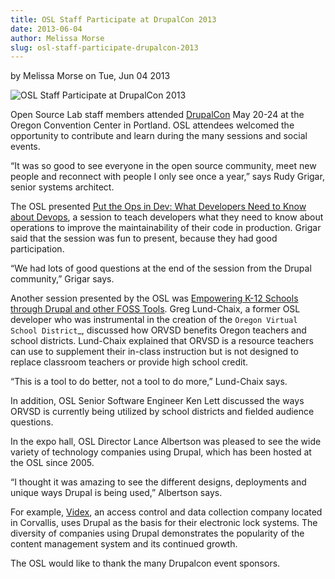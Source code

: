 ```yaml
---
title: OSL Staff Participate at DrupalCon 2013
date: 2013-06-04
author: Melissa Morse
slug: osl-staff-participate-drupalcon-2013
---
```

by Melissa Morse on Tue, Jun 04 2013

![OSL Staff Participate at DrupalCon 2013](/images/DrupalCon-FeaturedImage.jpg#blog)

Open Source Lab staff members attended [DrupalCon](https://portland2013.drupal.org/) May 20-24 at the Oregon
Convention Center in Portland. OSL attendees welcomed the opportunity to
contribute and learn during the many sessions and social events.

“It was so good to see everyone in the open source community, meet new people
and reconnect with people I only see once a year,” says Rudy Grigar, senior
systems architect.

The OSL presented
[Put the Ops in Dev: What Developers Need to Know about Devops](https://portland2013.drupal.org/session/put-ops-dev-what-developers-need-know-about-devops), a session to
teach developers what they need to know about operations to improve the
maintainability of their code in production. Grigar said that the session was
fun to present, because they had good participation.

“We had lots of good questions at the end of the session from the Drupal
community,” Grigar says.

Another session presented by the OSL was
[Empowering K-12 Schools through Drupal and other FOSS Tools](https://portland2013.drupal.org/node/3373). Greg Lund-Chaix,
a former OSL developer who was instrumental in the creation of the `Oregon
Virtual School District`_, discussed how ORVSD benefits Oregon teachers and
school districts. Lund-Chaix explained that ORVSD is a resource teachers can use
to supplement their in-class instruction but is not designed to replace
classroom teachers or provide high school credit.

“This is a tool to do better, not a tool to do more,” Lund-Chaix says.

In addition, OSL Senior Software Engineer Ken Lett discussed the ways ORVSD is
currently being utilized by school districts and fielded audience questions.

In the expo hall, OSL Director Lance Albertson was pleased to see the wide
variety of technology companies using Drupal, which has been hosted at the OSL
since 2005.

“I thought it was amazing to see the different designs, deployments and unique
ways Drupal is being used,” Albertson says.

For example, [Videx](http://www.videx.com/), an access control and data collection company located in
Corvallis, uses Drupal as the basis for their electronic lock systems. The
diversity of companies using Drupal demonstrates the popularity of the content
management system and its continued growth.

The OSL would like to thank the many Drupalcon event sponsors.
